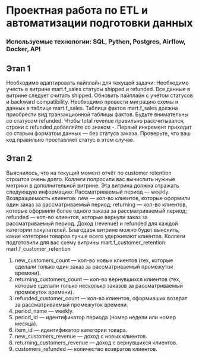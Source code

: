 # Проектная работа по ETL и автоматизации подготовки данных
### Используемые технологии: SQL, Python, Postgres, Airflow, Docker, API

## Этап 1
Необходимо адаптировать пайплайн для текущей задачи:
Необходимо учесть в витрине mart.f_sales статусы shipped и refunded. Все данные в витрине следует считать shipped.
Обновить пайплайн с учётом статусов и backward compatibility.
Необходимо провести миграцию схемы и данных в таблице mart.f_sales.
Таблица фактов mart.f_sales должна приобрести вид транзакционной таблицы фактов. Будьте внимательны со статусом refunded.
Чтобы total revenue правильно рассчитывался, строки с refunded добавляйте со знаком -.
Первый инкремент приходит со старым форматом данных — без статуса заказа. Проверьте, что ваш код правильно проставляет статус в этом случае.

## Этап 2
Выяснилось, что на текущий момент отчёт по customer retention строится очень долго. 
Коллеги попросили вас вычислить нужные метрики в дополнительной витрине.
Эта витрина должна отражать следующую информацию:
Рассматриваемый период — weekly.
Возвращаемость клиентов:
new — кол-во клиентов, которые оформили один заказ за рассматриваемый период;
returning — кол-во клиентов, которые оформили более одного заказа за рассматриваемый период;
refunded — кол-во клиентов, которые вернули заказ за рассматриваемый период.
Доход (revenue) и refunded для каждой категории покупателей.
Благодаря витрине можно будет выяснить, какие категории товаров лучше всего удерживают клиентов.
Коллеги подготовили для вас схему витрины mart.f_customer_retention:
mart.f_customer_retention
1. new_customers_count — кол-во новых клиентов (тех, которые сделали только один заказ за рассматриваемый промежуток времени).
2. returning_customers_count — кол-во вернувшихся клиентов (тех, которые сделали только несколько заказов за рассматриваемый промежуток времени).
3. refunded_customer_count — кол-во клиентов, оформивших возврат за рассматриваемый промежуток времени.
4. period_name — weekly.
5. period_id — идентификатор периода (номер недели или номер месяца).
6. item_id — идентификатор категории товара.
7. new_customers_revenue — доход с новых клиентов.
8. returning_customers_revenue — доход с вернувшихся клиентов.
9. customers_refunded — количество возвратов клиентов. 
